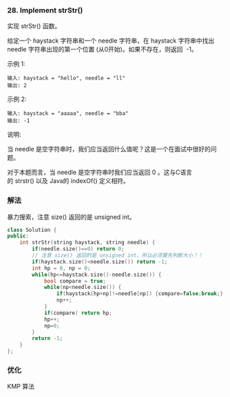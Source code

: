 ### 28. Implement strStr()

实现 strStr() 函数。

给定一个 haystack 字符串和一个 needle 字符串，在 haystack 字符串中找出 needle 字符串出现的第一个位置 (从0开始)。如果不存在，则返回  -1。

示例 1:
```
输入: haystack = "hello", needle = "ll"
输出: 2
```
示例 2:
```
输入: haystack = "aaaaa", needle = "bba"
输出: -1
```
说明:

当 needle 是空字符串时，我们应当返回什么值呢？这是一个在面试中很好的问题。

对于本题而言，当 needle 是空字符串时我们应当返回 0 。这与C语言的 strstr() 以及 Java的 indexOf() 定义相符。

### 解法

暴力搜索，注意 size() 返回的是 unsigned int。

```cpp
class Solution {
public:
    int strStr(string haystack, string needle) {
        if(needle.size()==0) return 0;
        // 注意 size() 返回的是 unsigned int，所以必须要先判断大小！！
        if(haystack.size()<needle.size()) return -1;
        int hp = 0, np = 0;
        while(hp<=haystack.size()-needle.size()) {
            bool compare = true;
            while(np<needle.size()) {
                if(haystack[hp+np]!=needle[np]) {compare=false;break;}
                np++;
            }
            if(compare) return hp;
            hp++;
            np=0;
        }
        return -1;
    }
};
```

### 优化

KMP 算法
